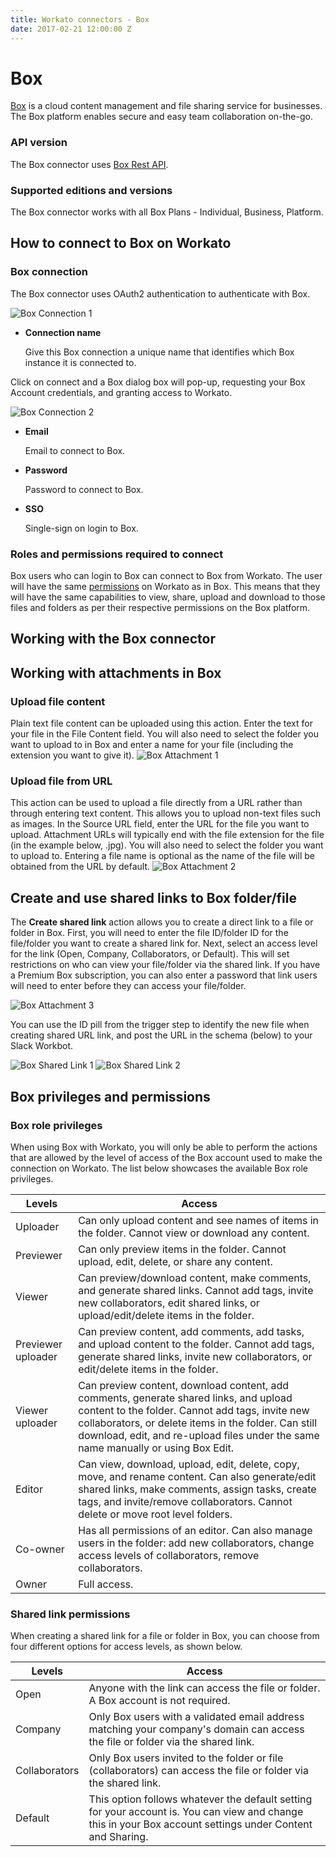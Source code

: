 ```yaml
---
title: Workato connectors - Box
date: 2017-02-21 12:00:00 Z
---
```


# Box
[Box](https://www.box.com/home) is a cloud content management and file sharing service for businesses. The Box platform enables secure and easy team collaboration on-the-go.

### API version
The Box connector uses [Box Rest API](https://docs.box.com/reference#cors).

### Supported editions and versions
The Box connector works with all Box Plans - Individual, Business, Platform.

## How to connect to Box on Workato

### Box connection
The Box connector uses OAuth2 authentication to authenticate with Box.

![Box Connection 1](/assets/images/box-docs/box_connection_1.png)

* **Connection name**

  Give this Box connection a unique name that identifies which Box instance it is connected to.

Click on connect and a Box dialog box will pop-up, requesting your Box Account credentials, and granting access to Workato.

![Box Connection 2](/assets/images/box-docs/box_connection_2.png)

* **Email**

  Email to connect to Box.

* **Password**

  Password to connect to Box.

* **SSO**

  Single-sign on login to Box.

### Roles and permissions required to connect
Box users who can login to Box can connect to Box from Workato. The user will have the same [permissions](https://community.box.com/t5/Collaboration-and-Sharing/What-Are-The-Different-Access-Levels-For-Collaborators/ta-p/144) on Workato as in Box. This means that they will have the same capabilities to view, share, upload and download to those files and folders as per their respective permissions on the Box platform.

## Working with the Box connector

## Working with attachments in Box

### Upload file content
Plain text file content can be uploaded using this action. Enter the text for your file in the File Content field. You will also need to select the folder you want to upload to in Box and enter a name for your file (including the extension you want to give it).
![Box Attachment 1](/assets/images/box-docs/box_attachment_1.png)

### Upload file from URL
This action can be used to upload a file directly from a URL rather than through entering text content. This allows you to upload non-text files such as images. In the Source URL field, enter the URL for the file you want to upload. Attachment URLs will typically end with the file extension for the file (in the example below, .jpg). You will also need to select the folder you want to upload to. Entering a file name is optional as the name of the file will be obtained from the URL by default.
![Box Attachment 2](/assets/images/box-docs/box_attachment_2.png)

## Create and use shared links to Box folder/file
The **Create shared link** action allows you to create a direct link to a file or folder in Box. First, you will need to enter the file ID/folder ID for the file/folder you want to create a shared link for. Next, select an access level for the link (Open, Company, Collaborators, or Default). This will set restrictions on who can view your file/folder via the shared link. If you have a Premium Box subscription, you can also enter a password that link users will need to enter before they can access your file/folder.

![Box Attachment 3](/assets/images/box-docs/box_attachment_3.png)

You can use the ID pill from the trigger step to identify the new file when creating shared URL link, and post the URL in the schema (below) to your Slack Workbot.

![Box Shared Link 1](/assets/images/box-docs/box_shared_link_1.png)
![Box Shared Link 2](/assets/images/box-docs/box_shared_link_2.png)

## Box privileges and permissions

### Box role privileges
When using Box with Workato, you will only be able to perform the actions that are allowed by the level of access of the Box account used to make the connection on Workato. The list below showcases the available Box role privileges.

| Levels  | Access |
| ------------- | ------------- |
| Uploader  | Can only upload content and see names of items in the folder. Cannot view or download any content.  |
| Previewer | Can only preview items in the folder. Cannot upload, edit, delete, or share any content.  |
| Viewer | Can preview/download content, make comments, and generate shared links. Cannot add tags, invite new collaborators, edit shared links, or upload/edit/delete items in the folder.|
| Previewer uploader  | Can preview content, add comments, add tasks, and upload content to the folder. Cannot add tags, generate shared links, invite new collaborators, or edit/delete items in the folder.|
| Viewer uploader| Can preview content, download content, add comments, generate shared links, and upload content to the folder. Cannot add tags, invite new collaborators, or delete items in the folder. Can still download, edit, and re-upload files under the same name manually or using Box Edit. |
| Editor  |  Can view, download, upload, edit, delete, copy, move, and rename content. Can also generate/edit shared links, make comments, assign tasks, create tags, and invite/remove collaborators. Cannot delete or move root level folders.|
| Co-owner | Has all permissions of an editor. Can also manage users in the folder: add new collaborators, change access levels of collaborators, remove collaborators. |
| Owner  | Full access.|

### Shared link permissions
When creating a shared link for a file or folder in Box, you can choose from four different options for access levels, as shown below.

| Levels  | Access |
| ------------- | ------------- |
| Open  | Anyone with the link can access the file or folder. A Box account is not required.  |
| Company  | Only Box users with a validated email address matching your company's domain can access the file or folder via the shared link.  |
| Collaborators | Only Box users invited to the folder or file (collaborators) can access the file or folder via the shared link.  |
| Default  | This option follows whatever the default setting for your account is. You can view and change this in your Box account settings under Content and Sharing.  |
